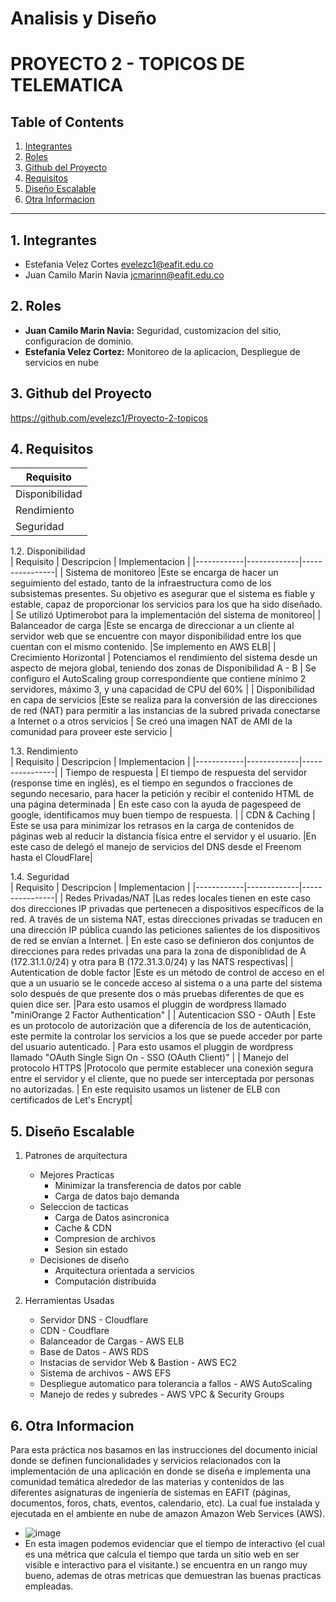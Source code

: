 # Analisis y Diseño

# PROYECTO 2 - TOPICOS DE TELEMATICA

## Table of Contents

1. [Integrantes](#1-integrantes)
2. [Roles](#2-roles)
3. [Github del Proyecto](#3-github-del-proyecto)
4. [Requisitos](#4-requisitos)
5. [Diseño Escalable](#5-dise-o-escalable)
6. [Otra Informacion](#6-otra-informacion)

---

## 1. Integrantes

- Estefania Velez Cortes <evelezc1@eafit.edu.co>
- Juan Camilo Marin Navia <jcmarinn@eafit.edu.co>

## 2. Roles

- **Juan Camilo Marin Navia:** Seguridad, customizacion del sitio, configuracion de dominio.
- **Estefania Velez Cortez:** Monitoreo de la aplicacion, Despliegue de servicios en nube

## 3. Github del Proyecto

https://github.com/evelezc1/Proyecto-2-topicos

## 4. Requisitos
   | Requisito | 
   |------------|
   |Disponibilidad |
   |Rendimiento | 
   |Seguridad | 

1.2. Disponibilidad  
   | Requisito | Descripcion | Implementacion |
   |------------|-------------|----------------|
   | Sistema de monitoreo |Este se encarga de hacer un seguimiento del estado, tanto de la infraestructura como de los subsistemas presentes. Su objetivo es asegurar que el sistema es fiable y estable, capaz de proporcionar los servicios para los que ha sido diseñado. | Se utilizó Uptimerobot para la implementación del sistema de monitoreo|
   | Balanceador de carga |Este se encarga de direccionar a un cliente al servidor web que se encuentre con mayor disponibilidad entre los que cuentan con el mismo contenido. |Se implemento en AWS ELB|
   | Crecimiento Horizontal | Potenciamos el rendimiento del sistema desde un aspecto de mejora global, teniendo dos zonas de Disponibilidad A - B | Se configuro el AutoScaling group correspondiente que contiene mínimo 2 servidores, máximo 3, y una capacidad de CPU del 60% |
   | Disponibilidad en capa de servicios |Este se realiza para la conversión de las direcciones de red (NAT) para permitir a las instancias de la subred privada conectarse a Internet o a otros servicios | Se creó una imagen NAT de AMI de la comunidad para proveer este servicio |


1.3. Rendimiento  
   | Requisito | Descripcion | Implementacion |
   |------------|-------------|----------------|
   | Tiempo de respuesta | El tiempo de respuesta del servidor (response time en inglés), es el tiempo en segundos o fracciones de segundo necesario, para hacer la petición y recibir el contenido HTML de una página determinada | En este caso con la ayuda de pagespeed de google, identificamos muy buen tiempo de respuesta.  |
   | CDN & Caching | Este se usa para minimizar los retrasos en la carga de contenidos de páginas web al reducir la distancia física entre el servidor y el usuario. |En este caso de delegó el manejo de servicios del DNS desde el Freenom hasta el CloudFlare|

1.4. Seguridad  
   | Requisito | Descripcion | Implementacion |
   |------------|-------------|----------------|
   | Redes Privadas/NAT |Las redes locales tienen en este caso dos direcciones IP privadas que pertenecen a dispositivos específicos de la red. A través de un sistema NAT, estas direcciones privadas se traducen en una dirección IP pública cuando las peticiones salientes de los dispositivos de red se envían a Internet. | En este caso se definieron dos conjuntos de direcciones para redes privadas una para la zona de disponiblidad de A (172.31.1.0/24) y otra para B (172.31.3.0/24) y las NATS respectivas|
   | Autentication de doble factor |Este es un método de control de acceso en el que a un usuario se le concede acceso al sistema o a una parte del sistema solo después de que presente dos o más pruebas diferentes de que es quien dice ser. |Para esto usamos el pluggin de wordpress llamado "miniOrange 2 Factor Authentication" | 
   | Autenticacion SSO - OAuth | Este es un protocolo de autorización que a diferencia de los de autenticación, este permite la controlar los servicios a los que se puede acceder por parte del usuario autenticado. | Para esto usamos el pluggin de wordpress llamado "OAuth Single Sign On - SSO (OAuth Client)" |
   | Manejo del protocolo HTTPS |Protocolo que permite establecer una conexión segura entre el servidor y el cliente, que no puede ser interceptada por personas no autorizadas. | En este requisito usamos un listener de ELB con certificados de Let's Encrypt|

## 5. Diseño Escalable

1. Patrones de arquitectura

   - Mejores Practicas
     - Minimizar la transferencia de datos por cable
     - Carga de datos bajo demanda
   - Seleccion de tacticas
     - Carga de Datos asincronica
     - Cache & CDN
     - Compresion de archivos
     - Sesion sin estado
   - Decisiones de diseño
     - Arquitectura orientada a servicios
     - Computación distribuida

2. Herramientas Usadas

   - Servidor DNS - Cloudflare
   - CDN - Coudflare
   - Balanceador de Cargas - AWS ELB
   - Base de Datos - AWS RDS
   - Instacias de servidor Web & Bastion - AWS EC2
   - Sistema de archivos - AWS EFS
   - Despliegue automatico para tolerancia a fallos - AWS AutoScaling
   - Manejo de redes y subredes - AWS VPC & Security Groups

## 6. Otra Informacion

Para esta práctica nos basamos en las instrucciones del documento inicial donde se definen funcionalidades y servicios relacionados con la implementación de una aplicación en donde se diseña e implementa una comunidad temática alrededor de las materias y contenidos de las diferentes asignaturas de ingeniería de sistemas en EAFIT (páginas, documentos, foros, chats, eventos, calendario, etc). La cual fue instalada y ejecutada en el ambiente en nube de amazon Amazon Web Services (AWS).

- ![image](https://user-images.githubusercontent.com/30262251/118755791-25146780-b82f-11eb-9c1f-5dd27ec7dcc1.png)
- En esta imagen podemos evidenciar que el tiempo de interactivo (el cual es una métrica que calcula el tiempo que tarda un sitio web en ser visible e interactivo para el visitante.) se encuentra en un rango muy bueno, ademas de otras metricas que demuestran las buenas practicas empleadas. 


